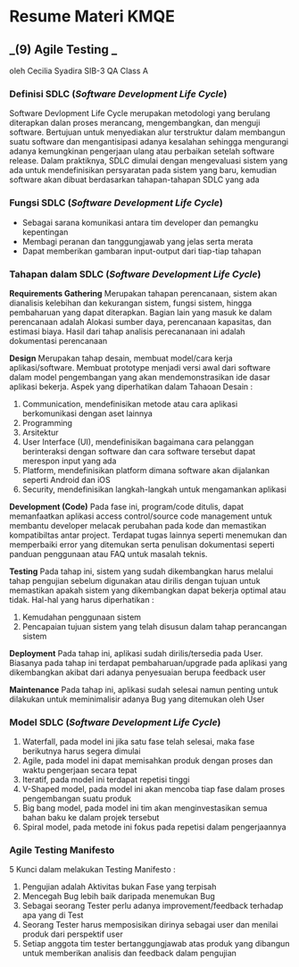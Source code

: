 # Resume Materi KMQE

## _(9) Agile Testing _
oleh Cecilia Syadira SIB-3 QA Class A

### Definisi SDLC (_Software Development Life Cycle_)


Software Devlopment Life Cycle merupakan metodologi yang berulang diterapkan dalan proses merancang, mengembangkan, dan menguji software. Bertujuan untuk menyediakan alur terstruktur dalam membangun suatu software dan mengantisipasi adanya kesalahan sehingga mengurangi adanya kemungkinan pengerjaan ulang atau perbaikan setelah software release. Dalam praktiknya, SDLC dimulai dengan mengevaluasi sistem yang ada untuk mendefinisikan persyaratan pada sistem yang baru, kemudian software akan dibuat berdasarkan tahapan-tahapan SDLC yang ada


### Fungsi SDLC (_Software Development Life Cycle_)
- Sebagai sarana komunikasi antara tim developer dan pemangku kepentingan
- Membagi peranan dan tanggungjawab yang jelas serta merata
- Dapat memberikan gambaran input-output dari tiap-tiap tahapan


### Tahapan dalam SDLC (_Software Development Life Cycle_)

**Requirements Gathering**
Merupakan tahapan perencanaan, sistem akan dianalisis kelebihan dan kekurangan sistem, fungsi sistem, hingga pembaharuan yang dapat diterapkan. Bagian lain yang masuk ke dalam perencanaan adalah Alokasi sumber daya, perencanaan kapasitas, dan estimasi biaya. Hasil dari tahap analisis perecananaan ini adalah dokumentasi perencanaan

**Design**
Merupakan tahap desain, membuat model/cara kerja aplikasi/software. Membuat prototype menjadi versi awal dari software dalam model pengembangan yang akan mendemonstrasikan ide dasar aplikasi bekerja.
Aspek yang diperhatikan dalam Tahaoan Desain :
1. Communication, mendefinisikan metode atau cara aplikasi berkomunikasi dengan aset lainnya
2. Programming
3. Arsitektur
4. User Interface (UI), mendefinisikan bagaimana cara pelanggan berinteraksi dengan software dan cara software tersebut dapat merespon input yang ada
5. Platform, mendefinisikan platform dimana software akan dijalankan seperti Android dan iOS
6. Security, mendefinisikan langkah-langkah untuk mengamankan aplikasi

**Development (Code)**
Pada fase ini, program/code ditulis, dapat memanfaatkan aplikasi access control/source code management untuk membantu developer melacak perubahan pada kode dan memastikan kompatibiltas antar project. 
Terdapat tugas lainnya seperti menemukan dan memperbaiki error yang ditemukan serta penulisan dokumentasi seperti panduan penggunaan atau FAQ untuk masalah teknis. 

**Testing**
Pada tahap ini, sistem yang sudah dikembangkan harus melalui tahap pengujian sebelum digunakan atau dirilis dengan tujuan untuk memastikan apakah sistem yang dikembangkan dapat bekerja optimal atau tidak.
Hal-hal yang harus diperhatikan :
1. Kemudahan penggunaan sistem
2. Pencapaian tujuan sistem yang telah disusun dalam tahap perancangan sistem

**Deployment**
Pada tahap ini, aplikasi sudah dirilis/tersedia pada User. Biasanya pada tahap ini terdapat pembaharuan/upgrade pada aplikasi yang dikembangkan akibat dari adanya penyesuaian berupa feedback user

**Maintenance**
Pada tahap ini, aplikasi sudah selesai namun penting untuk dilakukan untuk meminimalisir adanya Bug yang ditemukan oleh User

### Model SDLC (_Software Development Life Cycle_)
1. Waterfall, pada model ini jika satu fase telah selesai, maka fase berikutnya harus segera dimulai
2. Agile, pada model ini dapat memisahkan produk dengan proses dan waktu pengerjaan secara tepat
3. Iteratif, pada model ini terdapat repetisi tinggi
4. V-Shaped model, pada model ini akan mencoba tiap fase dalam proses pengembangan suatu produk
5. Big bang model, pada model ini tim akan menginvestasikan semua bahan baku ke dalam projek tersebut
6. Spiral model, pada metode ini fokus pada repetisi dalam pengerjaannya

### Agile Testing Manifesto
5 Kunci dalam melakukan Testing Manifesto :
1. Pengujian adalah Aktivitas bukan Fase yang terpisah
2. Mencegah Bug lebih baik daripada menemukan Bug
3. Sebagai seorang Tester perlu adanya improvement/feedback terhadap apa yang di Test
4. Seorang Tester harus memposisikan dirinya sebagai user dan menilai produk dari perspektif user
5. Setiap anggota tim tester bertanggungjawab atas produk yang dibangun untuk memberikan analisis dan feedback dalam pengujian
